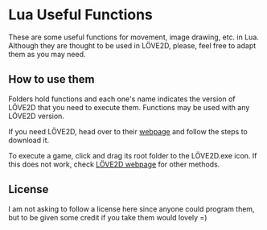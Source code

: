Lua Useful Functions
=============
These are some useful functions for movement, image drawing, etc. in Lua. Although they are thought to be used in LÖVE2D, please, feel free to adapt them as you may need. 

How to use them
-----------------------------------------------------
Folders hold functions and each one's name indicates the version of LÖVE2D that you need to execute them. Functions may be used with any LÖVE2D version.

If you need LÖVE2D, head over to their [webpage](http://love2d.org/) and follow the steps to download it.

To execute a game, click and drag its root folder to the LÖVE2D.exe icon. If this does not work, check [LÖVE2D webpage](http://love2d.org/) for other methods.<br/>

License
-----------------------------------------------------
I am not asking to follow a license here since anyone could program them, but to be given some credit if you take them would lovely =)
